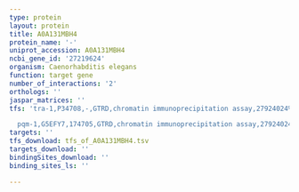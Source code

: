 ```yaml
---
type: protein
layout: protein
title: A0A131MBH4
protein_name: '-'
uniprot_accession: A0A131MBH4
ncbi_gene_id: '27219624'
organism: Caenorhabditis elegans
function: target gene
number_of_interactions: '2'
orthologs: ''
jaspar_matrices: ''
tfs: 'tra-1,P34708,-,GTRD,chromatin immunoprecipitation assay,27924024%5Buid%5D,No

  pqm-1,G5EFY7,174705,GTRD,chromatin immunoprecipitation assay,27924024%5Buid%5D,No'
targets: ''
tfs_download: tfs_of_A0A131MBH4.tsv
targets_download: ''
bindingSites_download: ''
binding_sites_ls: ''

---
```

